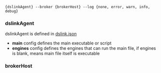 ```
{dslinkAgent} --broker {brokerHost} --log {none, error, warn, info, debug}
```

### dslinkAgent 
dslinkAgent is defined in [dslink.json](dslink.json)

* **main** config defines the main executable or script
* **engines** config defines the engines that can run the main file, if engines is blank, means main file itself is executable

### brokerHost
